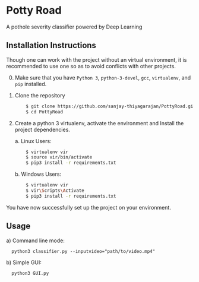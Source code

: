 # Potty Road  
A pothole severity classifier powered by Deep Learning  

## Installation Instructions
Though one can work with the project without an virtual environment,  it is recommended to use one so 
as to avoid conflicts with other projects.

0. Make sure that you have `Python 3`, `python-3-devel`, `gcc`, `virtualenv`, and `pip` installed.     
1. Clone the repository

    ```bash
        $ git clone https://github.com/sanjay-thiyagarajan/PottyRoad.git
        $ cd PottyRoad
    ```  
2. Create a python 3 virtualenv, activate the environment and Install the project dependencies.   

    a. Linux Users:
  
    ```bash  
        $ virtualenv vir
        $ source vir/bin/activate
        $ pip3 install -r requirements.txt 
    ```  

    b. Windows Users:  

    ```bash
        $ virtualenv vir
        $ vir\Scripts\Activate
        $ pip3 install -r requirements.txt
    ```   

You have now successfully set up the project on your environment.  

## Usage  
a) Command line mode:  
```
  python3 classifier.py --inputvideo="path/to/video.mp4"
```
b) Simple GUI:  
```
  python3 GUI.py
```  
